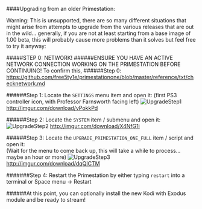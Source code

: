 ####Upgrading from an older Primestation:

Warning: This is unsupported, there are so many different situations that might arise from attempts to upgrade from the various releases that are out in the wild... generally, if you are not at least starting from a base image of 1.00 beta, this will probably cause more problems than it solves but feel free to try it anyway:

#####STEP 0: NETWORK!
######ENSURE YOU HAVE AN ACTIVE NETWORK CONNECTION WORKING ON THE PRIMESTATION BEFORE CONTINUING!
To confirm this, 
######Step 0: https://github.com/free5ty1e/primestationone/blob/master/reference/txt/checknetwork.md

######Step 1: Locate the `SETTINGS` menu item and open it:
(first PS3 controller icon, with Professor Farnsworth facing left)
![UpgradeStep1](http://imgur.com/download/vPokkPd)
http://imgur.com/download/vPokkPd

######Step 2: Locate the `SYSTEM` item / submenu and open it:
![UpgradeStep2](http://imgur.com/download/X4NfG1i)
http://imgur.com/download/X4NfG1i

######Step 3: Locate the `UPGRADE_PRIMESTATION_ONE_FULL` item / script and open it:  
(Wait for the menu to come back up, this will take a while to process... maybe an hour or more)
![UpgradeStep3](http://imgur.com/download/dqQICTM)
http://imgur.com/download/dqQICTM

#######Step 4: Restart the Primestation by either typing `restart` into a terminal or Space menu -> Restart

######At this point, you can optionally install the new Kodi with Exodus module and be ready to stream!
